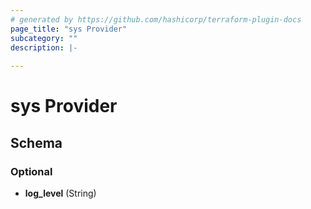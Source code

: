 ```yaml
---
# generated by https://github.com/hashicorp/terraform-plugin-docs
page_title: "sys Provider"
subcategory: ""
description: |-
  
---
```


# sys Provider





<!-- schema generated by tfplugindocs -->
## Schema

### Optional

- **log_level** (String)
